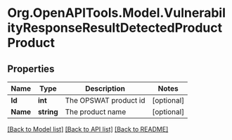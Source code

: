 
# Org.OpenAPITools.Model.VulnerabilityResponseResultDetectedProductProduct

## Properties

Name | Type | Description | Notes
------------ | ------------- | ------------- | -------------
**Id** | **int** | The OPSWAT product id | [optional] 
**Name** | **string** | The product name | [optional] 

[[Back to Model list]](../README.md#documentation-for-models)
[[Back to API list]](../README.md#documentation-for-api-endpoints)
[[Back to README]](../README.md)

